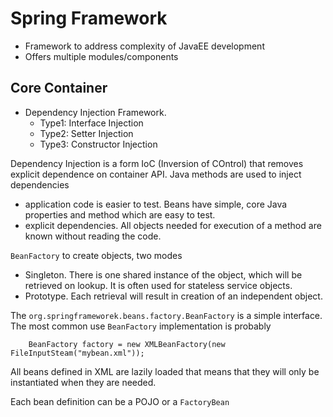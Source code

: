 # Spring Framework

- Framework to address complexity of JavaEE development
- Offers multiple modules/components

## Core Container

- Dependency Injection Framework.
	- Type1: Interface Injection
	- Type2: Setter Injection
	- Type3: Constructor Injection

Dependency Injection is a form IoC (Inversion of COntrol) that removes explicit dependence on container API. Java methods are used to inject dependencies

- application code is easier to test. Beans have simple, core Java properties and method which are easy to test.
- explicit dependencies. All objects needed for execution of a method are known without reading the code.

`BeanFactory` to create objects, two modes

- Singleton. There is one shared instance of the object, which will be retrieved on lookup. It is often used for stateless service objects.
- Prototype. Each retrieval will result in creation of an independent object.

The `org.springframeworek.beans.factory.BeanFactory` is a simple interface. The most common use `BeanFactory` implementation is probably

		BeanFactory factory = new XMLBeanFactory(new FileInputSteam("mybean.xml"));

All beans defined in XML are lazily loaded that means that they will only be instantiated when they are needed.

Each bean definition can be a POJO or a `FactoryBean`

